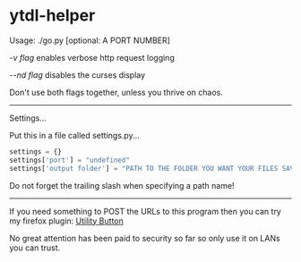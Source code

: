 # ytdl-helper

Usage: ./go.py [optional: A PORT NUMBER]

*-v flag* enables verbose http request logging

*--nd flag* disables the curses display

Don't use both flags together, unless you thrive on chaos.

---

Settings...

Put this in a file called settings.py...

```python
settings = {}
settings['port'] = "undefined"
settings['output folder'] = "PATH TO THE FOLDER YOU WANT YOUR FILES SAVING IN/"
```

Do not forget the trailing slash when specifying a path name!

---

If you need something to POST the URLs to this program then you can try my firefox plugin: [Utility Button](https://github.com/Roger-Heathcote/utility-button)

No great attention has been paid to security so far so only use it on LANs you can trust.
